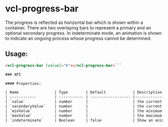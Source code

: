 # vcl-progress-bar

The progress is reflected as horizontal bar which is shown within a container. 
There are two overlaying bars to represent a primary and an optional secondary progress. 
In indeterminate mode, an animation is shown to indicate an ongoing process whose progress cannot be determined.

## Usage:

 ```html
<vcl-progress-bar [value]="0"></vcl-progress-bar>```

### API 

#### Properties:

| Name                | Type        | Default            | Description
| ------------        | ----------- | ------------------ |--------------
| `value`             | number      |                    | the current primary progress value 
| `secondaryValue`    | number      |                    | the current secondary progress value. hidden unless this value is specified
| `minValue`          | number      |                    | the minimum value of the progress
| `maxValue`          | number      |                    | the maximum value of the progress
| `indeterminate`     | Boolean     | false              | Show an animiation if the value is not set or invalid 
